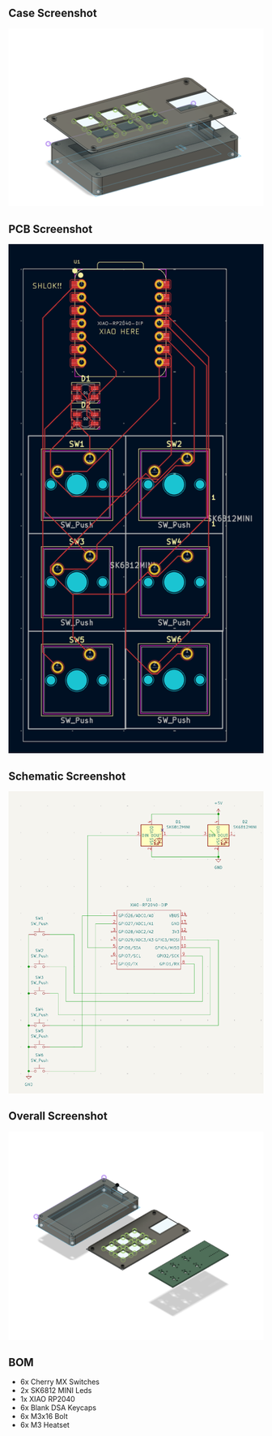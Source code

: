 

## Case Screenshot

![Case Screenshot](caseSS.png)

## PCB Screenshot

![PCB Screenshot](pcbSS.png)

## Schematic Screenshot

![Schematic Screenshot](schematicSS.png)

## Overall Screenshot

![Overall Screenshot](overallSS.png)

## BOM

- 6x Cherry MX Switches
- 2x SK6812 MINI Leds
- 1x XIAO RP2040
- 6x Blank DSA Keycaps
- 6x M3x16 Bolt
- 6x M3 Heatset
